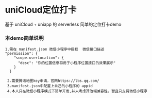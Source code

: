 # uniCloud定位打卡


基于 uniCloud + uniapp 的 serverless 简单的定位打卡demo

### 本demo简单说明
~~~
1.需在 manifest.json 微信小程序中授权  微信接口描述 
"permission": {
    "scope.userLocation": {
      "desc": "你的位置信息将用于小程序位置接口的效果展示"
    }
  }
  
 2.需要腾讯地图key申请，官网https://lbs.qq.com/
 3.manifest.json中配置上自己的小程序的 appid
 4.本人只在微信小程序模式下简单开发,并未考虑其他端兼容性，暂且只支持微信小程序




